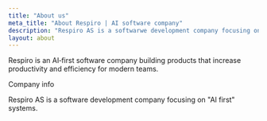 ```yaml
---
title: "About us"
meta_title: "About Respiro | AI software company"
description: "Respiro AS is a softwarwe development company focusing on building AI first Saas solutions."
layout: about
---
```


Respiro is an AI‑first software company building products that increase productivity and efficiency for modern teams.

Company info

Respiro AS is a software development company focusing on "AI first" systems.
